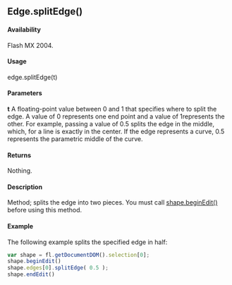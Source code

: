 ## Edge.splitEdge()

#### Availability

Flash MX 2004.

#### Usage

edge.splitEdge(t)

#### Parameters

**t** A floating-point value between 0 and 1 that specifies where to split the edge. A value of 0 represents one end point and a value of 1represents the other. For example, passing a value of 0.5 splits the edge in the middle, which, for a line is exactly in the center. If the edge represents a curve, 0.5 represents the parametric middle of the curve.

#### Returns

Nothing.

#### Description

Method; splits the edge into two pieces. You must call [shape.beginEdit()](../Shape_object/shape.md) before using this method.

#### Example

The following example splits the specified edge in half:
```javascript
var shape = fl.getDocumentDOM().selection[0];
shape.beginEdit()
shape.edges[0].splitEdge( 0.5 );
shape.endEdit()

```